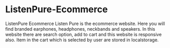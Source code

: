 # ListenPure-Ecommerce
ListenPure Ecommerce
Listen Pure is the ecommerce website. Here you will find branded earphones, headphones, neckbands and speakers. In this website there are search option, add to cart and this website is
responsive also. Item in the cart which is selected by user are stored in localstorage.
